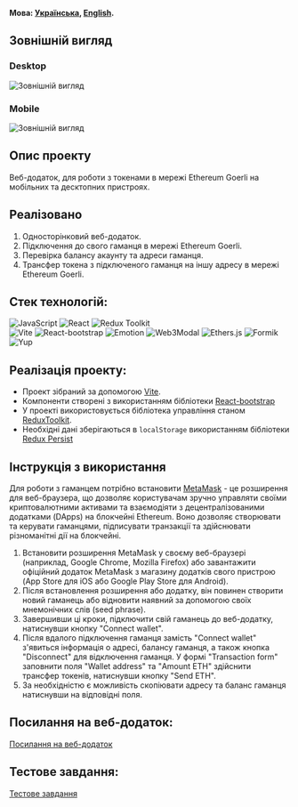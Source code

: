 **Мова: [Українська](README.md), [English](README.en.md).**

## Зовнішній вигляд

### Desktop
![Зовнішній вигляд](https://github.com/DaniilPopov0809/my-wallet-app/assets/104567066/3b923745-9a18-4a2c-9530-16ac0e8c27b3)

### Mobile
![Зовнішній вигляд](.src/assets/test1.gif)

## Опис проекту

Веб-додаток, для роботи з токенами в мережі Ethereum Goerli на мобільних та десктопних пристроях.

## Реалізовано

1. Односторінковий веб-додаток.
2. Підключення до свого гаманця в мережі Ethereum Goerli.
3. Перевірка балансу акаунту та адреси гаманця.
4. Трансфер токена з підключеного гаманця на іншу адресу в мережі Ethereum Goerli.

## Стек технологій:

![JavaScript](https://img.shields.io/badge/JavaScript-323330?style=for-the-badge&logo=javascript&logoColor=F7DF1E)
![React](https://img.shields.io/badge/React-20232A?style=for-the-badge&logo=react&logoColor=61DAFB)
![Redux Toolkit](https://img.shields.io/badge/redux-36084F?style=for-the-badge&logo=Redux&logoColor=A50EF7)  
![Vite](https://img.shields.io/badge/Vite-000000?style=for-the-badge&logo=vite)
![React-bootstrap](https://img.shields.io/badge/Reactbootstrap-35FFF8?style=for-the-badge)
![Emotion](https://img.shields.io/badge/emotion-ED0B2F?style=for-the-badge)
![Web3Modal](https://img.shields.io/badge/Web3Modal-20232A?style=for-the-badge)
![Ethers.js](https://img.shields.io/badge/ethers.js-F4350C?style=for-the-badge)
![Formik](https://img.shields.io/badge/Formik-090000?style=for-the-badge)
![Yup](https://img.shields.io/badge/Yup-0BEDD7?style=for-the-badge)


## Реалізація проекту:

- Проект зібраний за допомогою [Vite](https://vitejs.dev/).
- Компоненти створені з використанням бібліотеки [React-bootstrap](https://react-bootstrap.netlify.app/)
- У проекті використовується бібліотека управління станом [ReduxToolkit](https://redux-toolkit.js.org/).
- Необхідні дані зберігаються в `localStorage` використанням бібліотеки [Redux Persist](https://www.npmjs.com/package/redux-persist)

## Інструкція з використання

Для роботи з гаманцем потрібно встановити [MetaMask](https://metamask.io/) - це розширення для веб-браузера, що дозволяє користувачам зручно управляти своїми криптовалютними активами та взаємодіяти з децентралізованими додатками (DApps) на блокчейні Ethereum. Воно дозволяє створювати та керувати гаманцями, підписувати транзакції та здійснювати різноманітні дії на блокчейні.

1. Встановити розширення MetaMask у своєму веб-браузері (наприклад, Google Chrome, Mozilla Firefox) або завантажити офіційний додаток MetaMask з магазину додатків свого пристрою (App Store для iOS або Google Play Store для Android).
2. Після встановлення розширення або додатку, він повинен створити новий гаманець або відновити наявний за допомогою своїх мнемонічних слів (seed phrase).
3. Завершивши ці кроки, підключити свій гаманець до веб-додатку, натиснувши кнопку "Connect wallet".
4. Після вдалого підключення гаманця замість "Connect wallet" з'явиться інформація о адресі, балансу гаманця, а також кнопка "Disconnect" для відключення гаманця. У формі "Transaction form" заповнити поля "Wallet address" та "Amount ETH" здійснити трансфер токенів, натиснувши кнопку "Send ETH".
5. За необхідністю є можливість скопіювати адресу та баланс гаманця натиснувши на відповідні поля.

## Посилання на веб-додаток:
[Посилання на веб-додаток](https://my-wallet-app-black.vercel.app/)

## Тестове завдання:
[Тестове завдання](https://docs.google.com/document/d/19J4foINdh6IiC766zgXiU9EAIxNMc75fqWbqEcP_4Ms/edit?usp=sharing)
